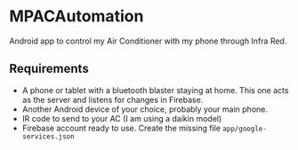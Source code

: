 # MPACAutomation

Android app to control my Air Conditioner with my phone through Infra Red.

## Requirements

- A phone or tablet with a bluetooth blaster staying at home. This one acts as the server and listens for changes in Firebase.
- Another Android device of your choice, probably your main phone.
- IR code to send to your AC (I am using a daikin model)
- Firebase account ready to use. Create the missing file ```app/google-services.json```
